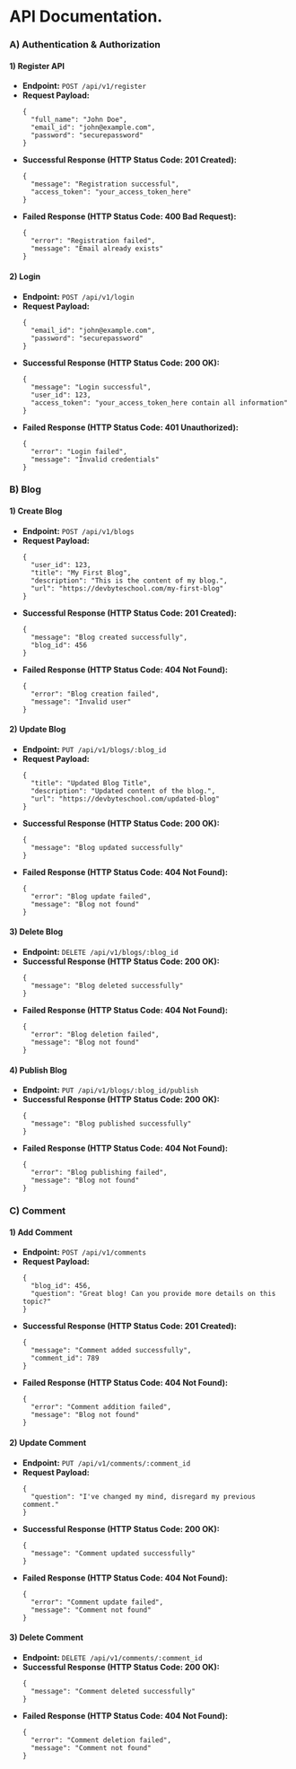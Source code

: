 # API Documentation.

### A) Authentication & Authorization

#### 1) Register API
- **Endpoint:** `POST /api/v1/register`
- **Request Payload:**
  ```
  {
    "full_name": "John Doe",
    "email_id": "john@example.com",
    "password": "securepassword"
  }
  ```
- **Successful Response (HTTP Status Code: 201 Created):**
  ```
  {
    "message": "Registration successful",
    "access_token": "your_access_token_here"
  }
  ```
- **Failed Response (HTTP Status Code: 400 Bad Request):**
  ```
  {
    "error": "Registration failed",
    "message": "Email already exists"
  }
  ```

#### 2) Login
- **Endpoint:** `POST /api/v1/login`
- **Request Payload:**
  ```
  {
    "email_id": "john@example.com",
    "password": "securepassword"
  }
  ```
- **Successful Response (HTTP Status Code: 200 OK):**
  ```
  {
    "message": "Login successful",
    "user_id": 123,
    "access_token": "your_access_token_here contain all information"
  }
  ```
- **Failed Response (HTTP Status Code: 401 Unauthorized):**
  ```
  {
    "error": "Login failed",
    "message": "Invalid credentials"
  }
  ```

### B) Blog

#### 1) Create Blog
- **Endpoint:** `POST /api/v1/blogs`
- **Request Payload:**
  ```
  {
    "user_id": 123,
    "title": "My First Blog",
    "description": "This is the content of my blog.",
    "url": "https://devbyteschool.com/my-first-blog"
  }
  ```
- **Successful Response (HTTP Status Code: 201 Created):**
  ```
  {
    "message": "Blog created successfully",
    "blog_id": 456
  }
  ```
- **Failed Response (HTTP Status Code: 404 Not Found):**
  ```
  {
    "error": "Blog creation failed",
    "message": "Invalid user"
  }
  ```

#### 2) Update Blog
- **Endpoint:** `PUT /api/v1/blogs/:blog_id`
- **Request Payload:**
  ```
  {
    "title": "Updated Blog Title",
    "description": "Updated content of the blog.",
    "url": "https://devbyteschool.com/updated-blog"
  }
  ```
- **Successful Response (HTTP Status Code: 200 OK):**
  ```
  {
    "message": "Blog updated successfully"
  }
  ```
- **Failed Response (HTTP Status Code: 404 Not Found):**
  ```
  {
    "error": "Blog update failed",
    "message": "Blog not found"
  }
  ```

#### 3) Delete Blog
- **Endpoint:** `DELETE /api/v1/blogs/:blog_id`
- **Successful Response (HTTP Status Code: 200 OK):**
  ```
  {
    "message": "Blog deleted successfully"
  }
  ```
- **Failed Response (HTTP Status Code: 404 Not Found):**
  ```
  {
    "error": "Blog deletion failed",
    "message": "Blog not found"
  }
  ```

#### 4) Publish Blog
- **Endpoint:** `PUT /api/v1/blogs/:blog_id/publish`
- **Successful Response (HTTP Status Code: 200 OK):**
  ```
  {
    "message": "Blog published successfully"
  }
  ```
- **Failed Response (HTTP Status Code: 404 Not Found):**
  ```
  {
    "error": "Blog publishing failed",
    "message": "Blog not found"
  }
  ```

### C) Comment

#### 1) Add Comment
- **Endpoint:** `POST /api/v1/comments`
- **Request Payload:**
  ```
  {
    "blog_id": 456,
    "question": "Great blog! Can you provide more details on this topic?"
  }
  ```
- **Successful Response (HTTP Status Code: 201 Created):**
  ```
  {
    "message": "Comment added successfully",
    "comment_id": 789
  }
  ```
- **Failed Response (HTTP Status Code: 404 Not Found):**
  ```
  {
    "error": "Comment addition failed",
    "message": "Blog not found"
  }
  ```

#### 2) Update Comment
- **Endpoint:** `PUT /api/v1/comments/:comment_id`
- **Request Payload:**
  ```
  {
    "question": "I've changed my mind, disregard my previous comment."
  }
  ```
- **Successful Response (HTTP Status Code: 200 OK):**
  ```
  {
    "message": "Comment updated successfully"
  }
  ```
- **Failed Response (HTTP Status Code: 404 Not Found):**
  ```
  {
    "error": "Comment update failed",
    "message": "Comment not found"
  }
  ```

#### 3) Delete Comment
- **Endpoint:** `DELETE /api/v1/comments/:comment_id`
- **Successful Response (HTTP Status Code: 200 OK):**
  ```
  {
    "message": "Comment deleted successfully"
  }
  ```
- **Failed Response (HTTP Status Code: 404 Not Found):**
  ```
  {
    "error": "Comment deletion failed",
    "message": "Comment not found"
  }
  ```

